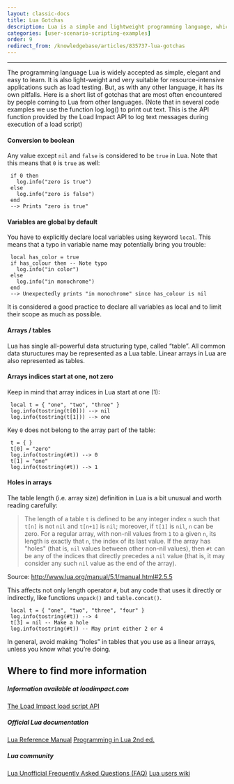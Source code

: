 ```yaml
---
layout: classic-docs
title: Lua Gotchas
description: Lua is a simple and lightweight programming language, which makes it perfect for load testing.  However, it has some unique attributes that you should be aware of
categories: [user-scenario-scripting-examples]
order: 9
redirect_from: /knowledgebase/articles/835737-lua-gotchas
---
```


***

The programming language Lua is widely accepted as simple, elegant and easy to learn. It is also light-weight and very suitable for resource-intensive applications such as load testing. But, as with any other language, it has its own pitfalls. Here is a short list of gotchas that are most often encountered by people coming to Lua from other languages. (Note that in several code examples we use the function log.log() to print out text. This is the API function provided by the Load Impact API to log text messages during execution of a load script)

#### Conversion to boolean
Any value except `nil` and `false` is considered to be `true` in Lua. Note that this means that `0` is `true` as well:
```
 if 0 then
   log.info("zero is true")
 else
   log.info("zero is false")
 end
 --> Prints "zero is true"
```

#### Variables are global by default
You have to explicitly declare local variables using keyword `local`. This means that a typo in variable name may potentially bring you trouble:
```
 local has_color = true
 if has_colour then -- Note typo
   log.info("in color")
 else
   log.info("in monochrome")
 end
 --> Unexpectedly prints "in monochrome" since has_colour is nil
 ```
It is considered a good practice to declare all variables as local and to limit their scope as much as possible.

#### Arrays / tables

Lua has single all-powerful data structuring type, called “table”. All common data stuructures may be represented as a Lua table. Linear arrays in Lua are also represented as tables.

#### Arrays indices start at one, not zero
Keep in mind that array indices in Lua start at one (1):
```
 local t = { "one", "two", "three" }
 log.info(tostring(t[0])) --> nil
 log.info(tostring(t[1])) --> one
 ```
Key `0` does not belong to the array part of the table:
```
 t = { }
 t[0] = "zero"
 log.info(tostring(#t)) --> 0
 t[1] = "one"
 log.info(tostring(#t)) --> 1
 ```
#### Holes in arrays
The table length (i.e. array size) definition in Lua is a bit unusual and worth reading carefully:

 > The length of a table `t` is defined to be any integer index `n` such that `t[n]` is not `nil`
 > and `t[n+1]` is `nil`; moreover, if `t[1]` is `nil`, `n` can be zero. For a regular array, with
 > non-nil values from `1` to a given `n`, its length is exactly that `n`, the index of its last
 > value. If the array has "holes" (that is, `nil` values between other non-nil values), then
 > `#t` can be any of the indices that directly precedes a `nil` value (that is, it may
 > consider any such `nil` value as the end of the array).

Source: http://www.lua.org/manual/5.1/manual.html#2.5.5

This affects not only length operator `#`, but any code that uses it directly or indirectly, like functions `unpack()` and `table.concat()`.
```
 local t = { "one", "two", "three", "four" }
 log.info(tostring(#t)) --> 4
 t[3] = nil -- Make a hole
 log.info(tostring(#t)) -- May print either 2 or 4
 ```
In general, avoid making “holes” in tables that you use as a linear arrays‚ unless you know what you’re doing.

## Where to find more information


##### Information available at loadimpact.com
[The Load Impact load script API](https://loadimpact.com/load-script-api)


##### Official Lua documentation
[Lua Reference Manual](http://www.lua.org/manual/5.1/)
[Programming in Lua 2nd ed.](http://www.lua.org/docs.html#pil)


##### Lua community
[Lua Unofficial Frequently Asked Questions (FAQ)](http://batbytes.com/luafaq/)
[Lua users wiki](http://lua-users.org/wiki/)
